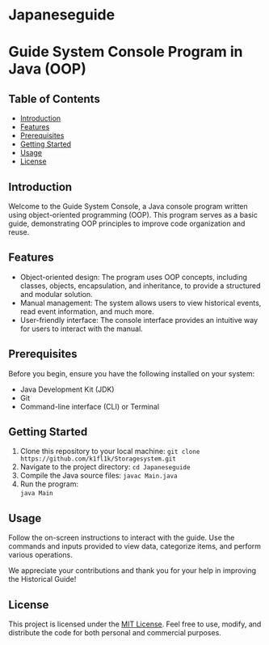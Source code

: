# Japaneseguide

# Guide System Console Program in Java (OOP)

## Table of Contents
- [Introduction](#introduction)
- [Features](#features)
- [Prerequisites](#prerequisites)
- [Getting Started](#getting-started)
- [Usage](#usage)
- [License](#license)

## Introduction
Welcome to the Guide System Console, a Java console program written using object-oriented programming (OOP). This program serves as a basic guide, demonstrating OOP principles to improve code organization and reuse.

## Features

- Object-oriented design: The program uses OOP concepts, including classes, objects, encapsulation, and inheritance, to provide a structured and modular solution.
- Manual management: The system allows users to view historical events, read event information, and much more.
- User-friendly interface: The console interface provides an intuitive way for users to interact with the manual.

## Prerequisites

Before you begin, ensure you have the following installed on your system:

- Java Development Kit (JDK)
- Git
- Command-line interface (CLI) or Terminal

## Getting Started
1. Clone this repository to your local machine:
```git clone https://github.com/k1fl1k/Storagesystem.git```
2. Navigate to the project directory: 
```cd Japaneseguide```
3. Compile the Java source files:
```javac Main.java```
4. Run the program:   
```java Main```


## Usage

Follow the on-screen instructions to interact with the guide. Use the commands and inputs provided to view data, categorize items, and perform various operations.

We appreciate your contributions and thank you for your help in improving the Historical Guide!

## License

This project is licensed under the [MIT License](LICENSE). Feel free to use, modify, and distribute the code for both personal and commercial purposes.
